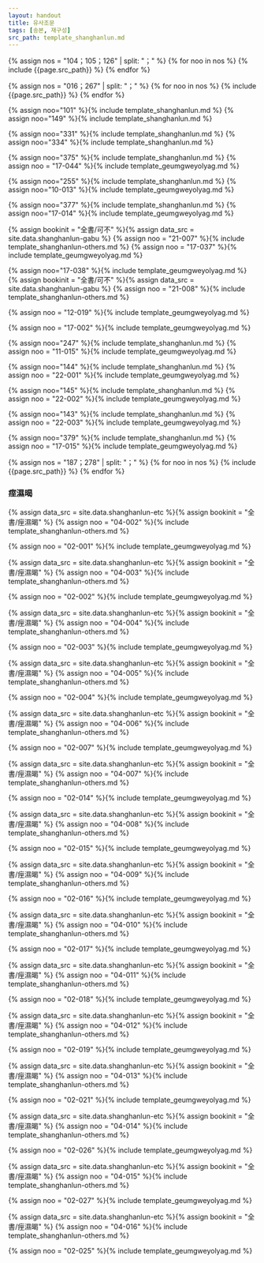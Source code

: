 ```yaml
---
layout: handout
title: 유사조문
tags: [송본, 재구성]
src_path: template_shanghanlun.md
---
```


{% assign nos = "104；105；126" | split: "；" %}
{% for noo in nos %}
{% include {{page.src_path}} %}
{% endfor %}

{% assign nos = "016；267" | split: "；" %}
{% for noo in nos %}
{% include {{page.src_path}} %}
{% endfor %}

{% assign noo="101" %}{% include template_shanghanlun.md %}
{% assign noo="149" %}{% include template_shanghanlun.md %}

{% assign noo="331" %}{% include template_shanghanlun.md %}
{% assign noo="334" %}{% include template_shanghanlun.md %}

{% assign noo="375" %}{% include template_shanghanlun.md %}
{% assign noo = "17-044" %}{% include template_geumgweyolyag.md %}


{% assign noo="255" %}{% include template_shanghanlun.md %}
{% assign noo="10-013" %}{% include template_geumgweyolyag.md %}

{% assign noo="377" %}{% include template_shanghanlun.md %}
{% assign noo="17-014" %}{% include template_geumgweyolyag.md %}

{% assign bookinit = "全書/可不" %}{% assign data_src = site.data.shanghanlun-gabu %}
{% assign noo = "21-007" %}{% include template_shanghanlun-others.md %}
{% assign noo = "17-037" %}{% include template_geumgweyolyag.md %}

{% assign noo="17-038" %}{% include template_geumgweyolyag.md %}
{% assign bookinit = "全書/可不" %}{% assign data_src = site.data.shanghanlun-gabu %}
{% assign noo = "21-008" %}{% include template_shanghanlun-others.md %}

{% assign noo = "12-019" %}{% include template_geumgweyolyag.md %}

{% assign noo = "17-002" %}{% include template_geumgweyolyag.md %}

{% assign noo="247" %}{% include template_shanghanlun.md %}
{% assign noo = "11-015" %}{% include template_geumgweyolyag.md %}


{% assign noo="144" %}{% include template_shanghanlun.md %}
{% assign noo = "22-001" %}{% include template_geumgweyolyag.md %}


{% assign noo="145" %}{% include template_shanghanlun.md %}
{% assign noo = "22-002" %}{% include template_geumgweyolyag.md %}


{% assign noo="143" %}{% include template_shanghanlun.md %}
{% assign noo = "22-003" %}{% include template_geumgweyolyag.md %}



{% assign noo="379" %}{% include template_shanghanlun.md %}
{% assign noo = "17-015" %}{% include template_geumgweyolyag.md %}


{% assign nos = "187；278" | split: "；" %}
{% for noo in nos %}
{% include {{page.src_path}} %}
{% endfor %}


### 痓濕暍

{% assign data_src = site.data.shanghanlun-etc %}{% assign bookinit = "全書/痓濕暍" %}
{% assign noo = "04-002" %}{% include template_shanghanlun-others.md %}

{% assign noo = "02-001" %}{% include template_geumgweyolyag.md %}

{% assign data_src = site.data.shanghanlun-etc %}{% assign bookinit = "全書/痓濕暍" %}
{% assign noo = "04-003" %}{% include template_shanghanlun-others.md %}

{% assign noo = "02-002" %}{% include template_geumgweyolyag.md %}

{% assign data_src = site.data.shanghanlun-etc %}{% assign bookinit = "全書/痓濕暍" %}
{% assign noo = "04-004" %}{% include template_shanghanlun-others.md %}

{% assign noo = "02-003" %}{% include template_geumgweyolyag.md %}

{% assign data_src = site.data.shanghanlun-etc %}{% assign bookinit = "全書/痓濕暍" %}
{% assign noo = "04-005" %}{% include template_shanghanlun-others.md %}

{% assign noo = "02-004" %}{% include template_geumgweyolyag.md %}

{% assign data_src = site.data.shanghanlun-etc %}{% assign bookinit = "全書/痓濕暍" %}
{% assign noo = "04-006" %}{% include template_shanghanlun-others.md %}

{% assign noo = "02-007" %}{% include template_geumgweyolyag.md %}

{% assign data_src = site.data.shanghanlun-etc %}{% assign bookinit = "全書/痓濕暍" %}
{% assign noo = "04-007" %}{% include template_shanghanlun-others.md %}

{% assign noo = "02-014" %}{% include template_geumgweyolyag.md %}

{% assign data_src = site.data.shanghanlun-etc %}{% assign bookinit = "全書/痓濕暍" %}
{% assign noo = "04-008" %}{% include template_shanghanlun-others.md %}

{% assign noo = "02-015" %}{% include template_geumgweyolyag.md %}

{% assign data_src = site.data.shanghanlun-etc %}{% assign bookinit = "全書/痓濕暍" %}
{% assign noo = "04-009" %}{% include template_shanghanlun-others.md %}

{% assign noo = "02-016" %}{% include template_geumgweyolyag.md %}

{% assign data_src = site.data.shanghanlun-etc %}{% assign bookinit = "全書/痓濕暍" %}
{% assign noo = "04-010" %}{% include template_shanghanlun-others.md %}

{% assign noo = "02-017" %}{% include template_geumgweyolyag.md %}

{% assign data_src = site.data.shanghanlun-etc %}{% assign bookinit = "全書/痓濕暍" %}
{% assign noo = "04-011" %}{% include template_shanghanlun-others.md %}

{% assign noo = "02-018" %}{% include template_geumgweyolyag.md %}

{% assign data_src = site.data.shanghanlun-etc %}{% assign bookinit = "全書/痓濕暍" %}
{% assign noo = "04-012" %}{% include template_shanghanlun-others.md %}

{% assign noo = "02-019" %}{% include template_geumgweyolyag.md %}

{% assign data_src = site.data.shanghanlun-etc %}{% assign bookinit = "全書/痓濕暍" %}
{% assign noo = "04-013" %}{% include template_shanghanlun-others.md %}

{% assign noo = "02-021" %}{% include template_geumgweyolyag.md %}

{% assign data_src = site.data.shanghanlun-etc %}{% assign bookinit = "全書/痓濕暍" %}
{% assign noo = "04-014" %}{% include template_shanghanlun-others.md %}

{% assign noo = "02-026" %}{% include template_geumgweyolyag.md %}

{% assign data_src = site.data.shanghanlun-etc %}{% assign bookinit = "全書/痓濕暍" %}
{% assign noo = "04-015" %}{% include template_shanghanlun-others.md %}

{% assign noo = "02-027" %}{% include template_geumgweyolyag.md %}

{% assign data_src = site.data.shanghanlun-etc %}{% assign bookinit = "全書/痓濕暍" %}
{% assign noo = "04-016" %}{% include template_shanghanlun-others.md %}

{% assign noo = "02-025" %}{% include template_geumgweyolyag.md %}

